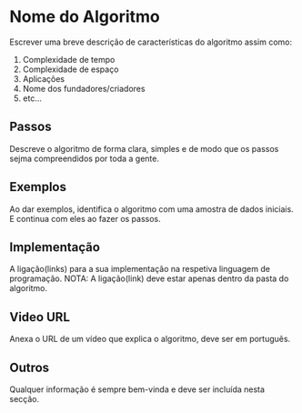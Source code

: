 # Nome do Algoritmo

Escrever uma breve descrição de características do algoritmo assim como:
1. Complexidade de tempo
2. Complexidade de espaço
3. Aplicações
4. Nome dos fundadores/criadores
5. etc...

## Passos

Descreve o algoritmo de forma clara, simples e de modo que os passos sejma compreendidos por toda a gente.

## Exemplos

Ao dar exemplos, identifica o algoritmo com uma amostra de dados iniciais. E continua com eles ao fazer os passos.

## Implementação

A ligação(links) para a sua implementação na respetiva linguagem de programação.
NOTA: A ligação(link) deve estar apenas dentro da pasta do algoritmo.

## Video URL

Anexa o URL de um vídeo que explica o algoritmo, deve ser em português. 

## Outros

Qualquer informação é sempre bem-vinda e deve ser incluída nesta secção.